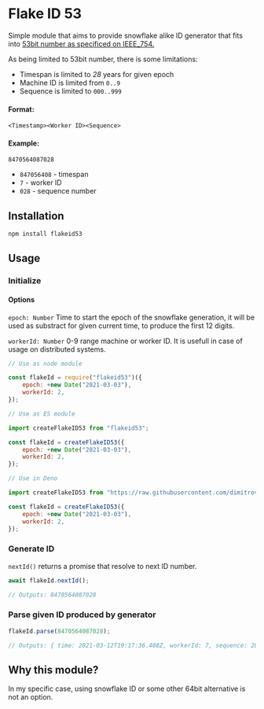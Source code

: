 # Flake ID 53

Simple module that aims to provide snowflake alike ID generator that fits into
[53bit number as specificed on IEEE_754.](https://en.wikipedia.org/wiki/IEEE_754)

As being limited to 53bit number, there is some limitations:

-   Timespan is limited to _28_ years for given epoch
-   Machine ID is limited from `0..9`
-   Sequence is limited to `000..999`

#### Format:

`<Timestamp><Worker ID><Sequence>`

#### Example:

`8470564087028`

-   `847056408` - timespan
-   `7` - worker ID
-   `028` - sequence number

## Installation

```js
npm install flakeid53
```

## Usage

### Initialize

#### Options

`epoch: Number` Time to start the epoch of the snowflake generation, it will be used as substract for given current time, to produce the first 12 digits.

`workerId: Number` 0-9 range machine or worker ID. It is usefull in case of usage on distributed systems.

```js
// Use as node module

const flakeId = require("flakeid53")({
    epoch: +new Date("2021-03-03"),
    workerId: 2,
});
```

```js
// Use as ES module

import createFlakeID53 from "flakeid53";

const flakeId = createFlakeID53({
    epoch: +new Date("2021-03-03"),
    workerId: 2,
});
```

```js
// Use in Deno

import createFlakeID53 from "https://raw.githubusercontent.com/dimitrov-adrian/flakeid53/1.0.3/index.js";

const flakeId = createFlakeID53({
    epoch: +new Date("2021-03-03"),
    workerId: 2,
});
```

### Generate ID

`nextId()` returns a promise that resolve to next ID number.

```js
await flakeId.nextId();

// Outputs: 8470564087028
```

### Parse given ID produced by generator

```js
flakeId.parse(8470564087028);

// Outputs: { time: 2021-03-12T19:17:36.408Z, workerId: 7, sequence: 28 }
```

## Why this module?

In my specific case, using snowflake ID or some other 64bit alternative is not an option.
